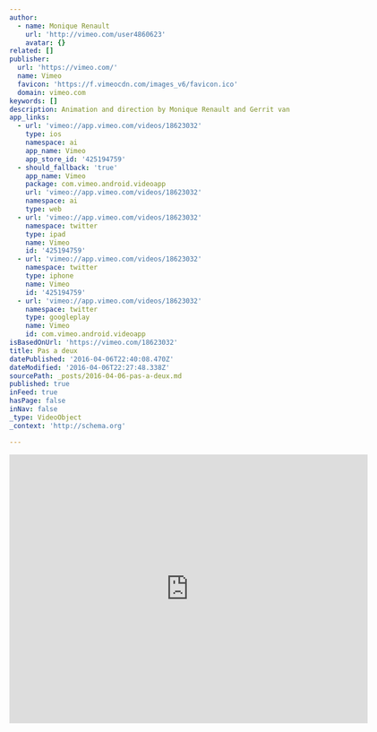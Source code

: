 ```yaml
---
author:
  - name: Monique Renault
    url: 'http://vimeo.com/user4860623'
    avatar: {}
related: []
publisher:
  url: 'https://vimeo.com/'
  name: Vimeo
  favicon: 'https://f.vimeocdn.com/images_v6/favicon.ico'
  domain: vimeo.com
keywords: []
description: Animation and direction by Monique Renault and Gerrit van Dijk
app_links:
  - url: 'vimeo://app.vimeo.com/videos/18623032'
    type: ios
    namespace: ai
    app_name: Vimeo
    app_store_id: '425194759'
  - should_fallback: 'true'
    app_name: Vimeo
    package: com.vimeo.android.videoapp
    url: 'vimeo://app.vimeo.com/videos/18623032'
    namespace: ai
    type: web
  - url: 'vimeo://app.vimeo.com/videos/18623032'
    namespace: twitter
    type: ipad
    name: Vimeo
    id: '425194759'
  - url: 'vimeo://app.vimeo.com/videos/18623032'
    namespace: twitter
    type: iphone
    name: Vimeo
    id: '425194759'
  - url: 'vimeo://app.vimeo.com/videos/18623032'
    namespace: twitter
    type: googleplay
    name: Vimeo
    id: com.vimeo.android.videoapp
isBasedOnUrl: 'https://vimeo.com/18623032'
title: Pas a deux
datePublished: '2016-04-06T22:40:08.470Z'
dateModified: '2016-04-06T22:27:48.338Z'
sourcePath: _posts/2016-04-06-pas-a-deux.md
published: true
inFeed: true
hasPage: false
inNav: false
_type: VideoObject
_context: 'http://schema.org'

---
```

<iframe src="https://cdn.embedly.com/widgets/media.html?src=https%3A%2F%2Fplayer.vimeo.com%2Fvideo%2F18623032&amp;url=https%3A%2F%2Fvimeo.com%2F18623032&amp;image=http%3A%2F%2Fi.vimeocdn.com%2Fvideo%2F117283176_640.jpg&amp;key=b7d04c9b404c499eba89ee7072e1c4f7&amp;type=text%2Fhtml&amp;schema=vimeo" width="640" height="480" scrolling="no" frameborder="0" allowfullscreen="allowfullscreen" style=""></iframe>
